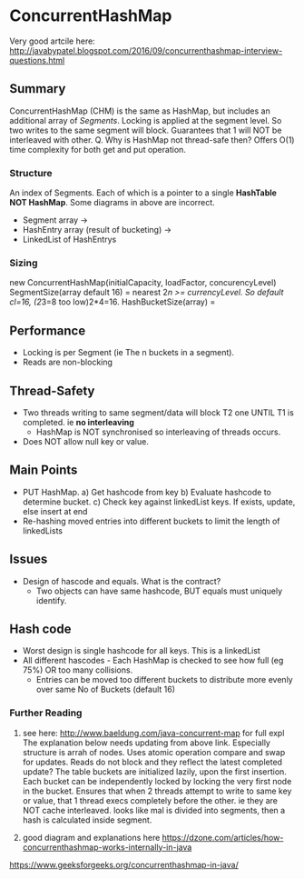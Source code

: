 # ConcurrentHashMap 
Very good artcile here: http://javabypatel.blogspot.com/2016/09/concurrenthashmap-interview-questions.html


## Summary
ConcurrentHashMap (CHM) is the same as HashMap, but includes an additional array of *Segments*.
Locking is applied at the segment level. So two writes to the same segment will block. Guarantees that 1 will NOT be interleaved with other. 
Q. Why is HashMap not thread-safe then?
Offers O(1) time complexity for both get and put operation.

### Structure
An index of Segments. Each of which is a pointer to a single **HashTable NOT HashMap**. Some diagrams in above are incorrect.
- Segment array ->
- HashEntry array (result of bucketing) ->
- LinkedList of HashEntrys

### Sizing
new ConcurrentHashMap(initialCapacity, loadFactor, concurencyLevel)
SegmentSize(array default 16) = nearest 2*n >= currencyLevel. So default cl=16, (2*3=8 too low)2*4=16.
HashBucketSize(array) = 

## Performance
- Locking is per Segment (ie The n buckets in a segment).
- Reads are non-blocking

## Thread-Safety
- Two threads writing to same segment/data will block T2 one UNTIL T1 is completed. ie **no interleaving**
  - HashMap is NOT synchronised so interleaving of threads occurs.
- Does NOT allow null key or value.

## Main Points
- PUT HashMap. 
  a) Get hashcode from key
  b) Evaluate hashcode to determine bucket.
  c) Check key against linkedList keys. If exists, update, else insert at end
- Re-hashing moved entries into different buckets to limit the length of linkedLists

## Issues
- Design of hascode and equals. What is the contract?
  - Two objects can have same hashcode, BUT equals must uniquely identify.

## Hash code
- Worst design is single hashcode for all keys. This is a linkedList
- All different hascodes - Each HashMap is checked to see how full (eg 75%) OR too many collisions.
  - Entries can be moved too different buckets to distribute more evenly over same No of Buckets (default 16)

### Further Reading
1) see here: http://www.baeldung.com/java-concurrent-map for full expl
The explanation below needs updating from above link.
Especially structure is arrah of nodes.
Uses atomic operation compare and swap for updates.
Reads do not block and they reflect the latest completed update?
The table buckets are initialized lazily, upon the first insertion. Each bucket can be independently locked by locking the very first node in the bucket.
Ensures that when 2 threads attempt to write to same key or value, that 1 thread execs completely before the other. ie they are NOT cache interleaved.
looks like mal is divided into segments, then a hash is calculated inside segment.

2) good diagram and explanations here
https://dzone.com/articles/how-concurrenthashmap-works-internally-in-java

https://www.geeksforgeeks.org/concurrenthashmap-in-java/


